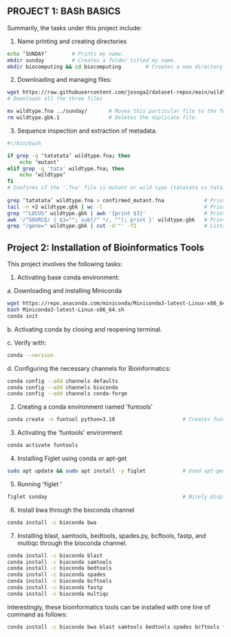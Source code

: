 ## PROJECT 1: BASh BASICS
Summarily, the tasks under this project include:
1. Name printing and creating directories
```bash
echo ‘SUNDAY’        # Prints my name.
mkdir sunday         # Creates a folder titled my name.
mkdir biocomputing && cd biocomputing        # Creates a new directory and changes to it with one line of command
```

2. Downloading and managing files:
```bash
wget https://raw.githubusercontent.com/josoga2/dataset-repos/main/wildtype.fna https://raw.githubusercontent.com/josoga2/dataset-repos/main/wildtype.gbk https://raw.githubusercontent.com/josoga2/dataset-repos/main/wildtype.gbk
# Downloads all the three files

mv wildtype.fna ../sunday/       # Moves this particular file to the folder tiltle my name. 
rm wildtype.gbk.1                # Deletes the duplicate file.
```  

3. Sequence inspection and extraction of metadata.
```bash
#!/bin/bash

if grep -q ‘tatatata’ wildtype.fna; then
    echo ‘mutant’
elif grep -q 'tata' wildtype.fna; then
    echo ‘wildtype’
fi
# Confirms if the '.fna' file is mutant or wild type (tatatata vs tata).
 
grep ‘tatatata’ wildtype.fna > confirmed_mutant.fna             # Prints all mutant-matching lines into a new file.
tail -n +2 wildtype.gbk | wc -l                                 # Prints number of lines (excluding header) in the '.gbk' file.
grep "^LOCUS" wildtype.gbk | awk '{print $3}'                   # Prints the sequence length.
awk '/^SOURCE/ { $1=""; sub(/^ */, ""); print }' wildtype.gbk   # Prints the source organism.
grep "/gene=" wildtype.gbk | cut -d'"' -f2                      # Lists all the gene names in the file.
``` 

## Project 2: Installation of Bioinformatics Tools 
This project involves the following tasks:
1. Activating base conda environment:
   
a. Downloading and installing Miniconda
```bash
wget https://repo.anaconda.com/miniconda/Miniconda3-latest-Linux-x86_64.sh   # Downloads Miniconda. 
bash Miniconda3-latest-Linux-x86_64.sh                                       # Installs Miniconda.
conda init                                                                   # Runs Miniconda.
```
b. Activating conda by closing and reopening terminal.

c. Verify with:
```bash
conda --version
```
d. Configuring the necessary channels for Bioinformatics:
```bash
conda config --add channels defaults
conda config --add channels bioconda
conda config --add channels conda-forge
```
2. Creating a conda environment named 'funtools'
```bash
conda create -n funtool python=3.10                      # Creates funtool environment with Python 3.10.
```
3. Activating the 'funtools' environment
```bash
conda activate funtools
```
4. Installing Figlet using conda or apt-get
```bash
sudo apt update && sudo apt install -y figlet            # Used apt-get to install Figlet.
```
5. Running 'figlet <my name>'
```bash
figlet sunday                                            # Nicely displays sunday
```
6. Install bwa through the bioconda channel
```bash
conda install -c bioconda bwa
```
7. Installing blast, samtools, bedtools, spades.py, bcftools, fastp, and multiqc through the bioconda channel.
```bash
conda install -c bioconda blast
conda install -c bioconda samtools
conda install -c bioconda bedtools
conda install -c bioconda spades   
conda install -c bioconda bcftools
conda install -c bioconda fastp
conda install -c bioconda multiqc
```
Interestingly, these bioinformatics tools can be installed with one line of command as follows:
```bash
conda install -c bioconda bwa blast samtools bedtools spades bcftools fastp multiqc
```



















